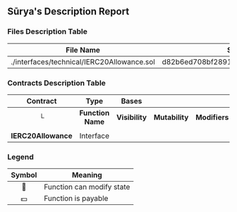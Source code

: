 ## Sūrya's Description Report

### Files Description Table


|  File Name  |  SHA-1 Hash  |
|-------------|--------------|
| ./interfaces/technical/IERC20Allowance.sol | d82b6ed708bf2891f078ae3c3a1c05ed35975758 |


### Contracts Description Table


|  Contract  |         Type        |       Bases      |                  |                 |
|:----------:|:-------------------:|:----------------:|:----------------:|:---------------:|
|     └      |  **Function Name**  |  **Visibility**  |  **Mutability**  |  **Modifiers**  |
||||||
| **IERC20Allowance** | Interface |  |||


### Legend

|  Symbol  |  Meaning  |
|:--------:|-----------|
|    🛑    | Function can modify state |
|    💵    | Function is payable |
